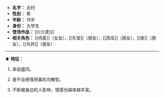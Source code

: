 
- **名字：** 北村
- **性别：** 男
- **年龄：** 18岁
- **身份：** 大学生 
- **登场作品：** [[《沙漠》]]
- **相关角色：** [[鸠麦]]（女友），[[东堂]]（朋友），[[西岛]]（朋友），[[南]]（朋友），[[鸟井]]（朋友）

---

⬆️ **特征：** 

1. 来自盛冈。

2. 是不会感情用事的鸟瞰型。

3. 不断被身边的人影响，情感也越来越丰富。